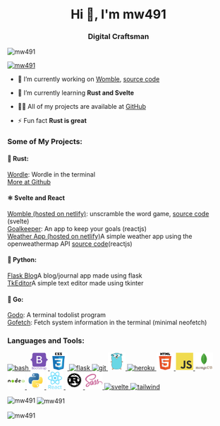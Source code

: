 <h1 align="center">Hi 👋, I'm mw491</h1>
<h3 align="center">Digital Craftsman</h3>

<p align="left"> <img src="https://komarev.com/ghpvc/?username=mw491&label=Profile%20views&color=0e75b6&style=flat-square" alt="mw491" /> </p>

<p align="left"> <a href="https://github.com/ryo-ma/github-profile-trophy"><img src="https://github-profile-trophy.vercel.app/?username=mw491&no-frame=true&theme=darkhub" alt="mw491" /></a> </p>

- 🔭 I’m currently working on [Womble](https://womble.netlify.app), [source code](https://github.com/mw491/womble)

- 🌱 I’m currently learning **Rust and Svelte**

- 👨‍💻 All of my projects are available at [GitHub](https://github.com/mw491?tab=repositories)

- ⚡ Fun fact **Rust is great**

<h3 align="left">Some of My Projects:</h3>
<h4 align="left">🦀 Rust:</h4>
<a href="https://github.com/mw491/wordle-cli">Wordle</a>: Wordle in the terminal<br>
<a href="https://github.com/mw491/rusty">More at Github</a><br>
<h4 align="left">⚛️ Svelte and React</h4>
<a href="https://womble.netlify.app">Womble (hosted on netlify)</a>: unscramble the word game, <a href="https://github.com/mw491/womble">source code</a> (svelte)<br>
<a href="https://github.com/mw491/goalkeeper">Goalkeeper</a>: An app to keep your goals (reactjs)<br>
<a href="https://mw491-react-weather.netlify.app">Weather App (hosted on netlify)</a>A simple weather app using the openweathermap API <a href="https://github.com/mw491/react-weather">source code</a>(reactjs)<br>
<h4 align="left">🐍 Python:</h4>
<a href="https://github.com/mw491/flask_journal">Flask Blog</a>A blog/journal app made using flask<br>
<a href="https://github.com/mw491/TkEditor">TkEditor</a>A simple text editor made using tkinter<br>
<h4 align="left">🐁 Go:</h4>
<a href="https://github.com/mw491/godo">Godo</a>: A terminal todolist program<br>
<a href="https://github.com/mw491/gofetch">Gofetch</a>: Fetch system information in the terminal (minimal neofetch)<br>

<p align="left">
</p>

<h3 align="left">Languages and Tools:</h3>
<p align="left"> <a href="https://www.gnu.org/software/bash/" target="_blank" rel="noreferrer"> <img src="https://www.vectorlogo.zone/logos/gnu_bash/gnu_bash-icon.svg" alt="bash" width="40" height="40"/> </a> <a href="https://getbootstrap.com" target="_blank" rel="noreferrer"> <img src="https://raw.githubusercontent.com/devicons/devicon/master/icons/bootstrap/bootstrap-plain-wordmark.svg" alt="bootstrap" width="40" height="40"/> </a> <a href="https://www.w3schools.com/css/" target="_blank" rel="noreferrer"> <img src="https://raw.githubusercontent.com/devicons/devicon/master/icons/css3/css3-original-wordmark.svg" alt="css3" width="40" height="40"/> </a> <a href="https://flask.palletsprojects.com/" target="_blank" rel="noreferrer"> <img src="https://www.vectorlogo.zone/logos/pocoo_flask/pocoo_flask-icon.svg" alt="flask" width="40" height="40"/> </a> <a href="https://git-scm.com/" target="_blank" rel="noreferrer"> <img src="https://www.vectorlogo.zone/logos/git-scm/git-scm-icon.svg" alt="git" width="40" height="40"/> </a> <a href="https://golang.org" target="_blank" rel="noreferrer"> <img src="https://raw.githubusercontent.com/devicons/devicon/master/icons/go/go-original.svg" alt="go" width="40" height="40"/> </a> <a href="https://heroku.com" target="_blank" rel="noreferrer"> <img src="https://www.vectorlogo.zone/logos/heroku/heroku-icon.svg" alt="heroku" width="40" height="40"/> </a> <a href="https://www.w3.org/html/" target="_blank" rel="noreferrer"> <img src="https://raw.githubusercontent.com/devicons/devicon/master/icons/html5/html5-original-wordmark.svg" alt="html5" width="40" height="40"/> </a> <a href="https://developer.mozilla.org/en-US/docs/Web/JavaScript" target="_blank" rel="noreferrer"> <img src="https://raw.githubusercontent.com/devicons/devicon/master/icons/javascript/javascript-original.svg" alt="javascript" width="40" height="40"/> </a> <a href="https://www.mongodb.com/" target="_blank" rel="noreferrer"> <img src="https://raw.githubusercontent.com/devicons/devicon/master/icons/mongodb/mongodb-original-wordmark.svg" alt="mongodb" width="40" height="40"/> </a> <a href="https://nodejs.org" target="_blank" rel="noreferrer"> <img src="https://raw.githubusercontent.com/devicons/devicon/master/icons/nodejs/nodejs-original-wordmark.svg" alt="nodejs" width="40" height="40"/> </a> <a href="https://www.python.org" target="_blank" rel="noreferrer"> <img src="https://raw.githubusercontent.com/devicons/devicon/master/icons/python/python-original.svg" alt="python" width="40" height="40"/> </a> <a href="https://reactjs.org/" target="_blank" rel="noreferrer"> <img src="https://raw.githubusercontent.com/devicons/devicon/master/icons/react/react-original-wordmark.svg" alt="react" width="40" height="40"/> </a> <a href="https://www.rust-lang.org" target="_blank" rel="noreferrer"> <img src="https://raw.githubusercontent.com/devicons/devicon/master/icons/rust/rust-plain.svg" alt="rust" width="40" height="40"/> </a> <a href="https://sass-lang.com" target="_blank" rel="noreferrer"> <img src="https://raw.githubusercontent.com/devicons/devicon/master/icons/sass/sass-original.svg" alt="sass" width="40" height="40"/> </a> <a href="https://svelte.dev" target="_blank" rel="noreferrer"> <img src="https://upload.wikimedia.org/wikipedia/commons/1/1b/Svelte_Logo.svg" alt="svelte" width="40" height="40"/> </a> <a href="https://tailwindcss.com/" target="_blank" rel="noreferrer"> <img src="https://www.vectorlogo.zone/logos/tailwindcss/tailwindcss-icon.svg" alt="tailwind" width="40" height="40"/> </a> </p>

<p><img align="left" src="https://github-readme-stats.vercel.app/api/top-langs?username=mw491&show_icons=true&theme=dark&hide_border=true&locale=en&layout=compact" alt="mw491" /></p>

<p>&nbsp;<img align="center" src="https://github-readme-stats.vercel.app/api?username=mw491&show_icons=true&theme=dark&hide_border=true&locale=en" alt="mw491" /></p>

<p><img align="center" src="https://github-readme-streak-stats.herokuapp.com/?user=mw491&theme=dark" alt="mw491" /></p>
